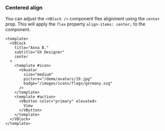 ### Centered align

You can adjust the `<VBlock />` component flex alignment
using the `center` prop. This will apply the `flex` property
`align-items: center;` to the component.

<!--code-->

```vue
<template>
  <VBlock
    title="Anna B."
    subtitle="UX Designer"
    center
  >
    <template #icon>
      <VAvatar
        size="medium"
        picture="/demo/avatars/19.jpg"
        badge="/images/icons/flags/germany.svg"
      />
    </template>
    <template #action>
      <VButton color="primary" elevated>
        View
      </VButton>
    </template>
  </VBlock>
</template>
```

<!--/code-->

<!--example-->

<div class="field">
  <div class="control">
    <div class="l-card">
      <VBlock title="Anna B." subtitle="UX Designer" center>
        <template #icon>
          <VAvatar
            size="medium"
            picture="/demo/avatars/19.jpg"
            badge="/images/icons/flags/germany.svg"
          />
        </template>
        <template #action>
          <VButton color="primary" elevated>View</VButton>
        </template>
      </VBlock>
    </div>
  </div>
</div>

<!--/example-->
